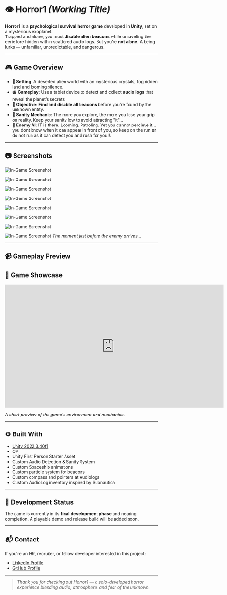 # 👁️ Horror1 *(Working Title)*

**Horror1** is a **psychological survival horror game** developed in **Unity**, set on a mysterious exoplanet.  
Trapped and alone, you must **disable alien beacons** while unraveling the eerie lore hidden within scattered audio logs. But you're **not alone**. A being lurks — unfamiliar, unpredictable, and dangerous.

---

## 🎮 Game Overview

- 🌌 **Setting**: A deserted alien world with an mysterious crystals, fog ridden land and looming silence.
- 📻 **Gameplay**: Use a tablet device to detect and collect **audio logs** that reveal the planet’s secrets.
- 🔦 **Objective**: **Find and disable all beacons** before you're found by the unknown entity.
- 🧠 **Sanity Mechanic**: The more you explore, the more you lose your grip on reality. Keep your sanity low to avoid attracting "it"...
- 👤 **Enemy AI**: IT is there. Looming. Patroling. Yet you cannot percieve it... you dont know when it can appear in front of you, so keep on the run **or** do not run as it can detect you and rush for you!!.

---

## 📷 Screenshots




![In-Game Screenshot](images/gameplay_01.png)

![In-Game Screenshot](images/gameplay_02.png)

![In-Game Screenshot](images/gameplay_03.png)

![In-Game Screenshot](images/gameplay_04.png)

![In-Game Screenshot](images/gameplay_05.png)

![In-Game Screenshot](images/gameplay_06.png)

![In-Game Screenshot](images/gameplay_07.png)



![In-Game Screenshot](images/gameplay_08.png)
*The moment just before the enemy arrives...*

---

## 📹 Gameplay Preview

## 🎥 Game Showcase

<iframe src="https://streamable.com/hid6ec" width="720" height="405" frameborder="0" allowfullscreen></iframe>

*A short preview of the game's environment and mechanics.*


---

## ⚙️ Built With

- [Unity 2022.3.40f1](https://unity.com/)
- C#
- Unity First Person Starter Asset
- Custom Audio Detection & Sanity System
- Custom Spaceship animations
- Custom particle system for beacons
- Custom compass and pointers at Audiologs
- Custom AudioLog inventory inspired by Subnautica

---

## 🚧 Development Status

The game is currently in its **final development phase** and nearing completion. A playable demo and release build will be added soon.

---

## 📬 Contact

If you're an HR, recruiter, or fellow developer interested in this project:
- [LinkedIn Profile](http://www.linkedin.com/in/t-daranish) 
- [GitHub Profile](https://github.com/DaranishT)

---

> *Thank you for checking out Horror1 — a solo-developed horror experience blending audio, atmosphere, and fear of the unknown.*
